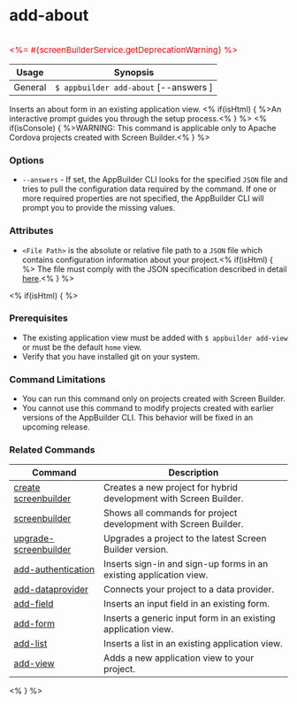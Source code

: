 add-about
==========
<br>
<span style="color:red;font-size:15px"><%= #{screenBuilderService.getDeprecationWarning} %> </span>
<br>

Usage | Synopsis
------|-------
General | `$ appbuilder add-about` [--answers <File Path>]

Inserts an about form in an existing application view. <% if(isHtml) { %>An interactive prompt guides you through the setup process.<% } %>
<% if(isConsole) { %>WARNING: This command is applicable only to Apache Cordova projects created with Screen Builder.<% } %>

### Options

* `--answers` - If set, the AppBuilder CLI looks for the specified `JSON` file and tries to pull the configuration data required by the command. If one or more required properties are not specified, the AppBuilder CLI will prompt you to provide the missing values.

### Attributes

* `<File Path>` is the absolute or relative file path to a `JSON` file which contains configuration information about your project.<% if(isHtml) { %> The file must comply with the JSON specification described in detail [here](http://docs.telerik.com/platform/appbuilder/creating-your-project/screen-builder-automation#add-about).<% } %>

<% if(isHtml) { %>
### Prerequisites

* The existing application view must be added with `$ appbuilder add-view` or must be the default `home` view.
* Verify that you have installed git on your system.

### Command Limitations

* You can run this command only on projects created with Screen Builder.
* You cannot use this command to modify projects created with earlier versions of the AppBuilder CLI. This behavior will be fixed in an upcoming release.

### Related Commands

Command | Description
----------|----------
[create screenbuilder](../project/creation/create-screenbuilder.html) | Creates a new project for hybrid development with Screen Builder.
[screenbuilder](screenbuilder.html) | Shows all commands for project development with Screen Builder.
[upgrade-screenbuilder](upgrade-screenbuilder.html) | Upgrades a project to the latest Screen Builder version.
[add-authentication](add-authentication.html) | Inserts sign-in and sign-up forms in an existing application view.
[add-dataprovider](add-dataprovider.html) | Connects your project to a data provider.
[add-field](add-field.html) | Inserts an input field in an existing form.
[add-form](add-form.html) | Inserts a generic input form in an existing application view.
[add-list](add-list.html) | Inserts a list in an existing application view.
[add-view](add-view.html) | Adds a new application view to your project.
<% } %>
